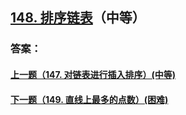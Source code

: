 ## [148. 排序链表](https://leetcode-cn.com/problems/sort-list/)（中等）





### 答案：



#### [上一题（147. 对链表进行插入排序）(中等)](https://github.com/sdwwld/leetCode/blob/master/src/main/java/com/wld/java/leetcode/leetCode0147.md)

#### [下一题（149. 直线上最多的点数）(困难)](https://github.com/sdwwld/leetCode/blob/master/src/main/java/com/wld/java/leetcode/leetCode0149.md)